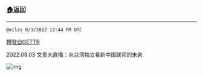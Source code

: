 ###  [:house:返回](README.md)
---


`@miles 8/3/2022 12:44 PM UTC`

[轉發自GETTR](https://gettr.com/post/p1ky4aoddad)

2022.08.03 文贵大直播：从台湾独立看新中国联邦的未来



![img](https://media.gettr.com/group30/origin/2022/08/03/12/60e604fe-abb4-831a-2113-12685481911a/6383d6c383a688bc0ce747d8282e44b3.jpeg)
